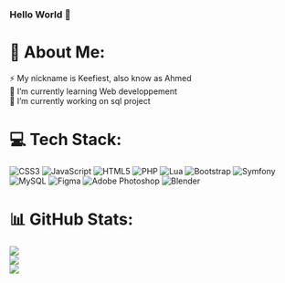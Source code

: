 ### Hello World 👋

# 💫 About Me:
⚡ My nickname is Keefiest, also know as Ahmed<br>🌱 I’m currently learning Web developpement<br>🔭 I’m currently working on sql project


# 💻 Tech Stack:
![CSS3](https://img.shields.io/badge/css3-%231572B6.svg?style=flat-square&logo=css3&logoColor=white) ![JavaScript](https://img.shields.io/badge/javascript-%23323330.svg?style=flat-square&logo=javascript&logoColor=%23F7DF1E) ![HTML5](https://img.shields.io/badge/html5-%23E34F26.svg?style=flat-square&logo=html5&logoColor=white) ![PHP](https://img.shields.io/badge/php-%23777BB4.svg?style=flat-square&logo=php&logoColor=white) ![Lua](https://img.shields.io/badge/lua-%232C2D72.svg?style=flat-square&logo=lua&logoColor=white) ![Bootstrap](https://img.shields.io/badge/bootstrap-%23563D7C.svg?style=flat-square&logo=bootstrap&logoColor=white) ![Symfony](https://img.shields.io/badge/symfony-%23000000.svg?style=flat-square&logo=symfony&logoColor=white) ![MySQL](https://img.shields.io/badge/mysql-%2300f.svg?style=flat-square&logo=mysql&logoColor=white) 	![Figma](https://img.shields.io/badge/figma-%23F24E1E.svg?style=flat-square&logo=figma&logoColor=white) ![Adobe Photoshop](https://img.shields.io/badge/adobephotoshop-%2331A8FF.svg?style=flat-square&logo=adobephotoshop&logoColor=white) ![Blender](https://img.shields.io/badge/blender-%23F5792A.svg?style=flat-square&logo=blender&logoColor=white)
# 📊 GitHub Stats:
![](https://github-readme-stats.vercel.app/api?username=Keefiest&theme=dark&hide_border=false&include_all_commits=false&count_private=false)<br/>
![](https://github-readme-streak-stats.herokuapp.com/?user=Keefiest&theme=dark&hide_border=false)<br/>
![](https://github-readme-stats.vercel.app/api/top-langs/?username=Keefiest&theme=dark&hide_border=false&include_all_commits=false&count_private=false&layout=compact)

<!-- ### Random Dev Meme -->
<!-- <img src="https://random-memer.herokuapp.com/" width="512px"/>

---
[![](https://visitcount.itsvg.in/api?id=Keefiest&icon=0&color=0)](https://visitcount.itsvg.in)
 -->
